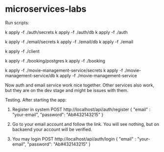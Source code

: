 # microservices-labs

Run scripts:

k apply -f ./auth/secrets
k apply -f ./auth/db
k apply -f ./auth

k apply -f ./email/secrets
k apply -f ./email/db
k apply -f ./email

k apply -f ./client

k apply -f ./booking/postgres
k apply -f ./booking

k apply -f ./movie-management-service/secrets
k apply -f ./movie-management-service/db
k apply -f ./movie-management-service

Now auth and email service work nice together.
Other services also work, but they are on the dev stage and might be issues with them.

Testing.
After starting the app:
1) Register in system
    POST http://localhost/api/auth/register
    {
        "email" : "your-email",
        "password": "Ab#432143215"
    }

2) Go to your email account and follow the link. You will see nothing, but on backaend 
your account will be verified.

3) You may login
    POST http://localhost/api/auth/login
    {
        "email" : "your-email",
        "password": "Ab#432143215"
    }
